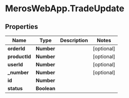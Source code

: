 # MerosWebApp.TradeUpdate

## Properties
Name | Type | Description | Notes
------------ | ------------- | ------------- | -------------
**orderId** | **Number** |  | [optional] 
**productId** | **Number** |  | [optional] 
**userId** | **Number** |  | [optional] 
**_number** | **Number** |  | [optional] 
**id** | **Number** |  | 
**status** | **Boolean** |  | 
